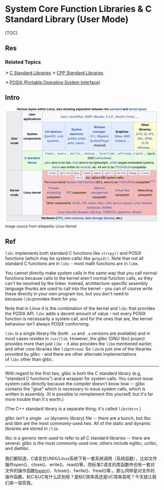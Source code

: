 # System Core Function Libraries & C Standard Library (User Mode)

[TOC]



## Res
### Related Topics
↗ [C Standard Libraries](../../../../👩‍💻%20Programming%20Methodology%20and%20Languages/Compiled%20Languages/👔%20C-Based%20Languages/🥏%20C%20&%20CPP/📌%20C%20Standard%20Libraries/C%20Standard%20Libraries.md)
↗ [CPP Standard Libraries](../../../../👩‍💻%20Programming%20Methodology%20and%20Languages/Compiled%20Languages/👔%20C-Based%20Languages/🥏%20C%20&%20CPP/📌%20CPP%20Standard%20Libraries/CPP%20Standard%20Libraries.md)

↗ [POSIX (Portable Operating System Interface)](../../../../🧬%20Computer%20System/Computer%20Interfaces/System%20Call%20Interfaces%20(SCI)/POSIX%20(Portable%20Operating%20System%20Interface).md)



## Intro
![](../../../../../../Assets/Pics/Screenshot%202024-02-21%20at%209.18.47PM.png)
<small>Image source from wikipedia: Linux Kernel </small>



## Ref
[What is the role of libc(glibc) in our linux app? | Stackoverflow]: https://stackoverflow.com/q/11372872/16542494

`libc` implements both standard C functions like `strcpy()` and POSIX functions (which may be system calls) like `getpid()`. Note that not all standard C functions are in `libc` - most math functions are in `libm`.

You cannot directly make system calls in the same way that you call normal functions because calls to the kernel aren't normal function calls, so they can't be resolved by the linker. Instead, architecture-specific assembly language thunks are used to call into the kernel - you can of course write these directly in your own program too, but you don't need to because `libc`provides them for you.

Note that in Linux it is the combination of the kernel and `libc` that provides the POSIX API. `libc` adds a decent amount of value - not every POSIX function is necessarily a system call, and for the ones that are, the kernel behaviour isn't always POSIX conforming.

`libc` is a single library file (both `.so` and `.a` versions are available) and in most cases resides in `/usr/lib`. However, the glibc (GNU libc) project provides more than just `libc` - it also provides the `libm` mentioned earlier, and other core libraries like `libpthread`. So `libc`is just one of the libraries provided by glibc - and there are other alternate implementations of `libc` other than glibc.

---
With regard to the first two, glibc is both the C standard library (e.g, "standard C functions") and a wrapper for system calls. You cannot issue system calls directly because the compiler doesn't know how -- glibc contains the "glue" which is necessary to issue system calls, which is written in assembly. (It is possible to reimplement this yourself, but it's far more trouble than it's worth.)

(The C++ standard library is a separate thing; it's called `libstdc++`.)

glibc isn't a single `.so` (dynamic library) file -- there are a bunch, but libc and libm are the most commonly-used two. All of the static and dynamic libraries are stored in `/lib`.

libc is a generic term used to refer to all C standard libraries -- there are several. glibc is the most commonly used one; others include eglibc, uclibc, and dietlibc.

[标准c库函数与Linux下系统函数库 区别 （有无缓冲区引起的效率变化）| CSDN]: https://blog.csdn.net/zpznba/article/details/94356090

我们都知道，C语言在UNIX/Linux系统下有一套系统调用（系统函数），比如文件操作open()、close()、write()、read()等，而标准C语言的库函数中也有一套对文件的操作函数[fopen](https://so.csdn.net/so/search?q=fopen&spm=1001.2101.3001.7020)()、fclose()、fwrite()、fread()等.。那么同样是对文件的操作函数，标C与UC有什么区别呢？是标C效率高还是UC效率高呢？今天就让我们来一探究竟。